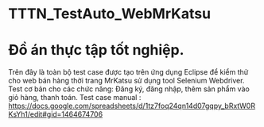 # TTTN_TestAuto_WebMrKatsu
# Đồ án thực tập tốt nghiệp.
Trên đây là toàn bộ test case được tạo trên ứng dụng Eclipse để kiểm thử cho web bán hàng thời trang MrKatsu sử dụng tool Selenium Webdriver.
Test cơ bản cho các chức năng: Đăng ký, đăng nhập, thêm sản phẩm vào giỏ hàng, thanh toán.
Test case manual : https://docs.google.com/spreadsheets/d/1tz7foq24qn14d07gqpy_bRxtW0RKsYh1/edit#gid=1464674706
